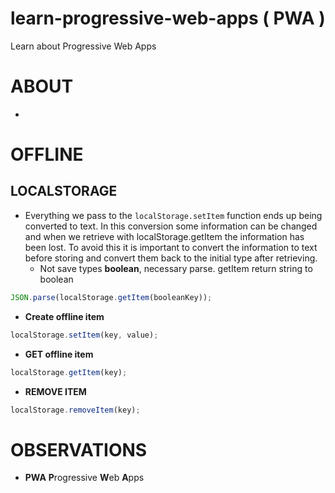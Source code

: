 # learn-progressive-web-apps ( PWA )
Learn about Progressive Web Apps


# ABOUT
-

# OFFLINE

## LOCALSTORAGE
- Everything we pass to the ```localStorage.setItem``` function ends up being converted to text. In this conversion some information can be changed and when we retrieve with localStorage.getItem the information has been lost. To avoid this it is important to convert the information to text before storing and convert them back to the initial type after retrieving.
  - Not save types **boolean**, necessary parse. getItem return string to boolean
```javascript
JSON.parse(localStorage.getItem(booleanKey));
```
- **Create offline item**
```javascript
localStorage.setItem(key, value);
```
- **GET offline item**
```javascript
localStorage.getItem(key);
```
- **REMOVE ITEM**
```javascript
localStorage.removeItem(key);
```




# OBSERVATIONS
- **PWA** **P**rogressive **W**eb **A**pps
